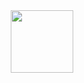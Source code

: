 <div id="header" align="center">
  <img src="[https://media.giphy.com/media/M9gbBd9nbDrOTu1Mqx/giphy.gif](https://media.giphy.com/media/v1.Y2lkPTc5MGI3NjExOWtkZmdpYWsyeHBlcHVvczI1aTlxNzV5bHo0NWRqNm4xMWI2bWMyciZlcD12MV9pbnRlcm5hbF9naWZfYnlfaWQmY3Q9cw/h1QmJxwoCr19BtTkGt/giphy.gif)https://media.giphy.com/media/v1.Y2lkPTc5MGI3NjExOWtkZmdpYWsyeHBlcHVvczI1aTlxNzV5bHo0NWRqNm4xMWI2bWMyciZlcD12MV9pbnRlcm5hbF9naWZfYnlfaWQmY3Q9cw/h1QmJxwoCr19BtTkGt/giphy.gif" width="100"/>
</div>
